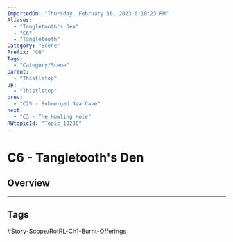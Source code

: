 ```yaml
---
ImportedOn: "Thursday, February 16, 2023 6:10:23 PM"
Aliases:
  - "Tangletooth's Den"
  - "C6"
  - "Tangletooth"
Category: "Scene"
Prefix: "C6"
Tags:
  - "Category/Scene"
parent:
  - "Thistletop"
up:
  - "Thistletop"
prev:
  - "C25 - Submerged Sea Cave"
next:
  - "C3 - The Howling Hole"
RWtopicId: "Topic_10230"
---
```

# C6 - Tangletooth's Den
## Overview

---
## Tags
#Story-Scope/RotRL-Ch1-Burnt-Offerings

